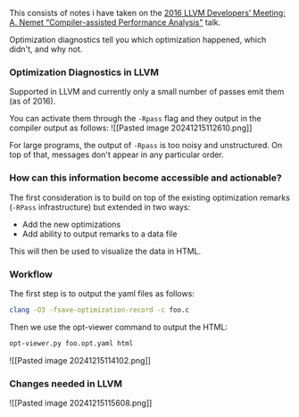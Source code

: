 This consists of notes i have taken on the [2016 LLVM Developers’ Meeting: A. Nemet “Compiler-assisted Performance Analysis"](https://www.youtube.com/watch?v=qq0q1hfzidg) talk.

Optimization diagnostics tell you which optimization happened, which didn't, and why not.

### Optimization Diagnostics in LLVM
Supported in LLVM and currently only a small number of passes emit them (as of 2016).

You can activate them through the `-Rpass` flag and they output in the compiler output as follows:
![[Pasted image 20241215112610.png]]

For large programs, the output of `-Rpass` is too noisy and unstructured. On top of that, messages don't appear in any particular order.

### How can this information become accessible and actionable?
The first consideration is to build on top of the existing optimization remarks (`-RPass` infrastructure)  but extended in two ways:
- Add the new optimizations
- Add ability to output remarks to a data file

This will then be used to visualize the data in HTML.

### Workflow
The first step is to output the yaml files as follows:
```bash
clang -O3 -fsave-optimization-record -c foo.c
```

Then we use the opt-viewer command to output the HTML:
```bash
opt-viewer.py foo.opt.yaml html
```

![[Pasted image 20241215114102.png]]

### Changes needed in LLVM
![[Pasted image 20241215115608.png]]